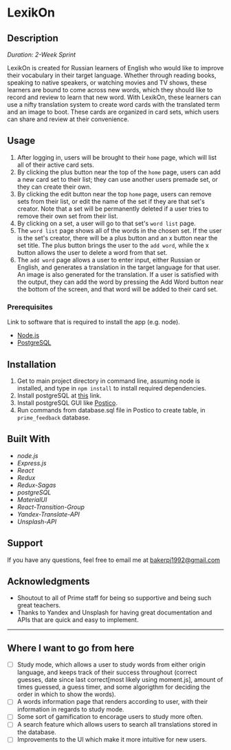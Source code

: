 # LexikOn

## Description
_Duration: 2-Week Sprint_

LexikOn is created for Russian learners of English who would like to improve their vocabulary in their target language. Whether through reading books, speaking to native speakers, or watching movies and TV shows, these learners are bound to come across new words, which they should like to record and review to learn that new word. With LexikOn, these learners can use a nifty translation system to create word cards with the translated term and an image to boot. These cards are organized in card sets, which users can share and review at their convenience.

## Usage

1. After logging in, users will be brought to their ```home``` page, which will list all of their active card sets.
2. By clicking the plus button near the top of the ```home``` page, users can add a new card set to their list; they can use another users premade set, or they can create their own. 
3. By clicking the edit button near the top ```home``` page, users can remove sets from their list, or edit the name of the set if they are that set's creator. Note that a set will be permanently deleted if a user tries to remove their own set from their list.
4. By clicking on a set, a user will go to that set's ```word list``` page.
5. The ```word list``` page shows all of the words in the chosen set. If the user is the set's creator, there will be a plus button and an x button near the set title. The plus button brings the user to the ```add word```, while the x button allows the user to delete a word from that set.
6. The ```add word``` page allows a user to enter input, either Russian or English, and generates a translation in the target language for that user. An image is also generated for the translation. If a user is satisfied with the output, they can add the word by pressing the Add Word button near the bottom of the screen, and that word will be added to their card set.

### Prerequisites

Link to software that is required to install the app (e.g. node).

- [Node.js](https://nodejs.org/en/)
- [PostgreSQL](https://www.postgresql.org/download/)

## Installation

1. Get to main project directory in command line, assuming node is installed, and type in `npm install` to install required dependencies.
2. Install postgreSQL at [this](https://www.postgresql.org/download/) link.
3. Install postgreSQL GUI like [Postico](https://eggerapps.at/postico/).
4. Run commands from database.sql file in Postico to create table, in `prime_feedback` database.


## Built With
- _node.js_
- _Express.js_
- _React_ 
- _Redux_
- _Redux-Sagas_
- _postgreSQL_
- _MaterialUI_
- _React-Transition-Group_
- _Yandex-Translate-API_
- _Unsplash-API_

## Support

If you have any questions, feel free to email me at bakerpj1992@gmail.com

## Acknowledgments

* Shoutout to all of Prime staff for being so supportive and being such great teachers.
* Thanks to Yandex and Unsplash for having great documentation and APIs that are quick and easy to implement.

---

## Where I want to go from here

- [ ] Study mode, which allows a user to study words from either origin language, and keeps track of their success throughout (correct guesses, date since last correct[most likely using moment.js], amount of times guessed, a guess timer, and some algorigthm for deciding the order in which to show the words).
- [ ] A words information page that renders according to user, with their information in regards to study mode.
- [ ] Some sort of gamification to encorage users to study more often.
- [ ] A search feature which allows users to search all translations stored in the database.
- [ ] Improvements to the UI which make it more intuitive for new users.